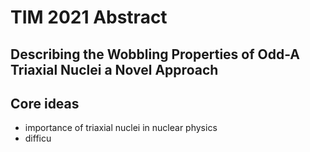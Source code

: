 # TIM 2021 Abstract
## Describing the Wobbling Properties of Odd-A Triaxial Nuclei a Novel Approach

## Core ideas

- importance of triaxial nuclei in nuclear physics
- difficu